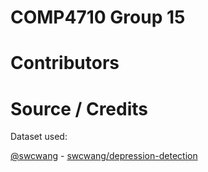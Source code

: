 # COMP4710 Group 15

# Contributors

# Source / Credits

Dataset used:

[@swcwang](https://github.com/swcwang) - [swcwang/depression-detection](https://github.com/swcwang/depression-detection)
